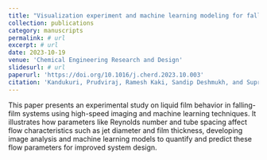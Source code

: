 ```yaml
---
title: "Visualization experiment and machine learning modeling for falling-film systems"
collection: publications
category: manuscripts
permalink: # url
excerpt: # url
date: 2023-10-19
venue: 'Chemical Engineering Research and Design'
slidesurl: # url
paperurl: 'https://doi.org/10.1016/j.cherd.2023.10.003'
citation: 'Kandukuri, Prudviraj, Ramesh Kaki, Sandip Deshmukh, and Supradeepan Katiresan. "Visualization experiment and machine learning modeling for falling-film systems." Chemical Engineering Research and Design 199 (2023): 399-412.'
---
```


This paper presents an experimental study on liquid film behavior in falling-film systems using high-speed imaging and machine learning techniques. It illustrates how parameters like Reynolds number and tube spacing affect flow characteristics such as jet diameter and film thickness, developing image analysis and machine learning models to quantify and predict these flow parameters for improved system design.
